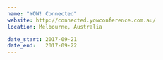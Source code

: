 ```yaml
---
name: "YOW! Connected"
website: http://connected.yowconference.com.au/
location: Melbourne, Australia

date_start: 2017-09-21
date_end:   2017-09-22
---
```

